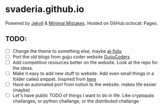 # svaderia.github.io

Powered by [Jekyll](https://jekyllrb.com/) & [Minimal Mistakes](https://mmistakes.github.io/minimal-mistakes/).
Hosted on GitHub:octocat: Pages.

## TODO:

- [ ] Change the theme to something else, maybe [al-folio](https://github.com/alshedivat/al-folio)
- [ ] Port the old blogs from gujju coder website [GujjuCoders](https://github.com/svaderia/GujjuCoders/tree/master)
- [ ] Add competitive resources better on the website. Look at the repo for the ideas.
- [ ] Make it easy to add new stuff to website. Add even small things in a folder called snippet. Inspired from [here](https://wincent.com/snippets)
- [ ] Have an automated port from notion to the website. makes life easier (maybe)
- [ ] Let's have public TODO of things I want to do in life. Like cryptopals challanges, or python challange, or the distributed challange
